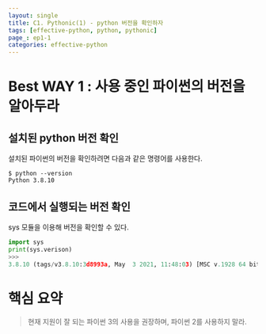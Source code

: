 ```yaml
---
layout: single
title: C1. Pythonic(1) - python 버전을 확인하자
tags: [effective-python, python, pythonic]
page_: ep1-1
categories: effective-python
---
```

# Best WAY 1 : 사용 중인 파이썬의 버전을 알아두라
## 설치된 python 버전 확인
설치된 파이썬의 버전을 확인하려면 다음과 같은 명령어를 사용한다.
```commandline
$ python --version
Python 3.8.10
```
## 코드에서 실행되는 버전 확인
sys 모듈을 이용해 버전을 확인할 수 있다.
```python
import sys
print(sys.verison)
>>>
3.8.10 (tags/v3.8.10:3d8993a, May  3 2021, 11:48:03) [MSC v.1928 64 bit (AMD64)]
```

# 핵심 요약
> 현재 지원이 잘 되는 파이썬 3의 사용을 권장하며, 파이썬 2를 사용하지 말라.
